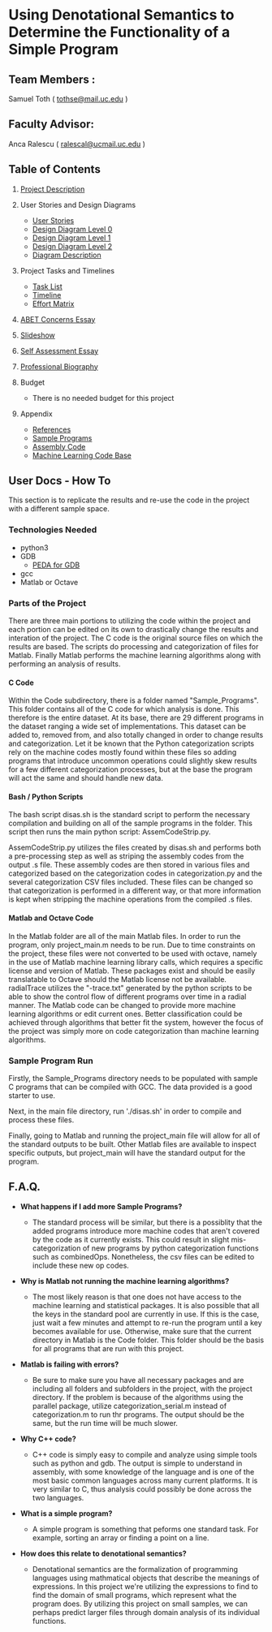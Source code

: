 # **Using Denotational Semantics to Determine the Functionality of a Simple Program**

## Team Members :
Samuel Toth ( tothse@mail.uc.edu )

## Faculty Advisor:
Anca Ralescu ( ralescal@ucmail.uc.edu )


## Table of Contents

1. [Project Description](https://github.uc.edu/tothse/Senior-Design_Denotational_Semantics/blob/master/Project-Description.md)

1. User Stories and Design Diagrams
    * [User Stories](https://github.uc.edu/tothse/Senior-Design_Denotational_Semantics/blob/master/Design_Diagrams/user_Stories.md)
    * [Design Diagram Level 0](https://github.uc.edu/tothse/Senior-Design_Denotational_Semantics/blob/master/Design_Diagrams/Design_D0.png)
    * [Design Diagram Level 1](https://github.uc.edu/tothse/Senior-Design_Denotational_Semantics/blob/master/Design_Diagrams/Design_D1.png)
    * [Design Diagram Level 2](https://github.uc.edu/tothse/Senior-Design_Denotational_Semantics/blob/master/Design_Diagrams/Design_D2.png)
    * [Diagram Description](https://github.uc.edu/tothse/Senior-Design_Denotational_Semantics/blob/master/Design_Diagrams/Design_Diagram-Conventions.md)

1. Project Tasks and Timelines
    * [Task List](https://github.uc.edu/tothse/Senior-Design_Denotational_Semantics/blob/master/Design_Diagrams/Task_List.md)
    * [Timeline](https://github.uc.edu/tothse/Senior-Design_Denotational_Semantics/blob/master/Design_Diagrams/Timeline_Table.ods)
    * [Effort Matrix](https://github.uc.edu/tothse/Senior-Design_Denotational_Semantics/blob/master/Design_Diagrams/Timeline_Table.ods)
1. [ABET Concerns Essay](https://github.uc.edu/tothse/Senior-Design_Denotational_Semantics/blob/master/Capstone_Essays/ABET_Constraints.md)

1. [Slideshow](https://github.uc.edu/tothse/Senior-Design_Denotational_Semantics/blob/master/Capstone_Essays/Semantics-Presentation.pptx)

1. [Self Assessment Essay](https://github.uc.edu/tothse/Senior-Design_Denotational_Semantics/blob/master/Capstone_Essays/Self_Assessment.md)

1. [Professional Biography](https://github.uc.edu/tothse/Senior-Design_Denotational_Semantics/blob/master/Sam-Toth_Bio.md)

1. Budget
    * There is no needed budget for this project
1. Appendix
    * [References](https://github.uc.edu/tothse/Senior-Design_Denotational_Semantics/tree/master/References)
    * [Sample Programs](https://github.uc.edu/tothse/Senior-Design_Denotational_Semantics/tree/master/Code/Sample_Programs)
    * [Assembly Code](https://github.uc.edu/tothse/Senior-Design_Denotational_Semantics/tree/master/Code/Assembly)
    * [Machine Learning Code Base](https://github.uc.edu/tothse/Senior-Design_Denotational_Semantics/tree/master/Code/Machine%20Learning%20Algorithms)

## User Docs - How To
This section is to replicate the results and re-use the code in the project with a different sample space.

### Technologies Needed
  * python3
  * GDB
    * [PEDA for GDB](https://github.com/longld/peda)
  * gcc
  * Matlab or Octave

### Parts of the Project
There are three main portions to utilizing the code within the project and each portion can be edited on its own to drastically change the results and interation of the project. The C code is the original source files on which the results are based. The scripts do processing and categorization of files for Matlab. Finally Matlab performs the machine learning algorithms along with performing an analysis of results.

#### C Code
Within the Code subdirectory, there is a folder named "Sample_Programs". This folder contains all of the C code for which analysis is done. This therefore is the entire dataset. At its base, there are 29 different programs in the dataset ranging a wide set of implementations. This dataset can be added to, removed from, and also totally changed in order to change results and categorization. Let it be known that the Python categorization scripts rely on the machine codes mostly found within these files so adding programs that introduce uncommon operations could slightly skew results for a few different categorization processes, but at the base the program will act the same and should handle new data.

#### Bash / Python Scripts
The bash script disas.sh is the standard script to perform the necessary compilation and building on all of the sample programs in the folder. This script then runs the main python script: AssemCodeStrip.py.

AssemCodeStrip.py utilizes the files created by disas.sh and performs both a pre-processing step as well as striping the assembly codes from the output .s file. These assembly codes are then stored in various files and categorized based on the categorization codes in categorization.py and the several categorization CSV files included. These files can be changed so that categorization is performed in a different way, or that more information is kept when stripping the machine operations from the compiled .s files.

#### Matlab and Octave Code
In the Matlab folder are all of the main Matlab files. In order to run the program, only project_main.m needs to be run. Due to time constraints on the project, these files were not converted to be used with octave, namely in the use of Matlab machine learning library calls, which requires a specific license and version of Matlab. These packages exist and should be easily translatable to Octave should the Matlab license not be available. radialTrace utilizes the "-trace.txt" generated by the python scripts to be able to show the control flow of different programs over time in a radial manner. The Matlab code can be changed to provide more machine learning algorithms or edit current ones. Better classification could be achieved through algorithms that better fit the system, however the focus of the project was simply more on code categorization than machine learning algorithms.

### Sample Program Run

Firstly, the Sample_Programs directory needs to be populated with sample C programs that can be compiled with GCC. The data provided is a good starter to use.

Next, in the main file directory, run './disas.sh' in order to compile and process these files.

Finally, going to Matlab and running the project_main file will allow for all of the standard outputs to be built. Other Matlab files are available to inspect specific outputs, but project_main will have the standard output for the program.


## F.A.Q.

* **What happens if I add more Sample Programs?**
  - The standard process will be similar, but there is a possiblity that the added programs introduce more machine codes that aren't covered by the code as it currently exists. This could result in slight mis-categorization of new programs by python categorization functions such as combinedOps. Nonetheless, the csv files can be edited to include these new op codes.

* **Why is Matlab not running the machine learning algorithms?**
  - The most likely reason is that one does not have access to the machine learning and statistical packages. It is also possible that all the keys in the standard pool are currently in use. If this is the case, just wait a few minutes and attempt to re-run the program until a key becomes available for use. Otherwise, make sure that the current directory in Matlab is the Code folder. This folder should be the basis for all programs that are run with this project.

* **Matlab is failing with errors?**
  - Be sure to make sure you have all necessary packages and are including all folders and subfolders in the project, with the project directory. If the problem is because of the algorithms using the parallel package, utilize categorization_serial.m instead of categorization.m to run thr programs. The output should be the same, but the run time will be much slower.

* **Why C++ code?**
  - C++ code is simply easy to compile and analyze using simple tools such as python and gdb. The output is simple to understand in assembly, with some knowledge of the language and is one of the most basic common languages across many current platforms. It is very similar to C, thus analysis could possibly be done across the two languages.

* **What is a simple program?**
  - A simple program is something that peforms one standard task. For example, sorting an array or finding a point on a line.

* **How does this relate to denotational semantics?**
  - Denotational semantics are the formalization of programming languages using mathmatical objects that describe the meanings of expressions. In this project we're utilizing the expressions to find to find the domain of small programs, which represent what the program does. By utilizing this project on small samples, we can perhaps predict larger files through domain analysis of its individual functions.
